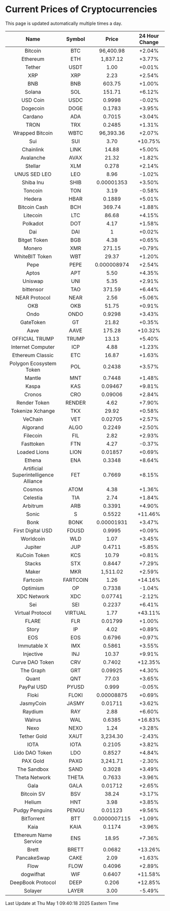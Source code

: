 # Current Prices of Cryptocurrencies
This page is updated automatically multiple times a day.

| Name | Symbol | Price | 24 Hour Change |
| :---: |:---:| :---: | :---: |
| Bitcoin | BTC | 96,400.98 | +2.04% |
| Ethereum | ETH | 1,837.12 | +3.77% |
| Tether | USDT | 1.00 | +0.01% |
| XRP | XRP | 2.23 | +2.54% |
| BNB | BNB | 603.75 | +1.00% |
| Solana | SOL | 151.71 | +6.12% |
| USD Coin | USDC | 0.9998 | -0.02% |
| Dogecoin | DOGE | 0.1783 | +3.95% |
| Cardano | ADA | 0.7015 | +3.04% |
| TRON | TRX | 0.2485 | +1.31% |
| Wrapped Bitcoin | WBTC | 96,393.36 | +2.07% |
| Sui | SUI | 3.70 | +10.75% |
| Chainlink | LINK | 14.88 | +5.00% |
| Avalanche | AVAX | 21.32 | +1.82% |
| Stellar | XLM | 0.278 | +2.14% |
| UNUS SED LEO | LEO | 8.96 | -1.02% |
| Shiba Inu | SHIB | 0.00001353 | +3.50% |
| Toncoin | TON | 3.19 | -0.58% |
| Hedera | HBAR | 0.1889 | +5.01% |
| Bitcoin Cash | BCH | 369.74 | +1.88% |
| Litecoin | LTC | 86.68 | +4.15% |
| Polkadot | DOT | 4.17 | +1.58% |
| Dai | DAI | 1 | +0.02% |
| Bitget Token | BGB | 4.38 | +0.65% |
| Monero | XMR | 271.15 | +0.79% |
| WhiteBIT Token | WBT | 29.37 | +1.20% |
| Pepe | PEPE | 0.000008974 | +2.54% |
| Aptos | APT | 5.50 | +4.35% |
| Uniswap | UNI | 5.35 | +2.91% |
| bittensor | TAO | 371.59 | +6.44% |
| NEAR Protocol | NEAR | 2.56 | +5.06% |
| OKB | OKB | 51.75 | +0.91% |
| Ondo | ONDO | 0.9298 | +3.43% |
| GateToken | GT | 21.82 | +0.35% |
| Aave | AAVE | 175.28 | +10.32% |
| OFFICIAL TRUMP | TRUMP | 13.13 | +5.40% |
| Internet Computer | ICP | 4.88 | +1.23% |
| Ethereum Classic | ETC | 16.87 | +1.63% |
| Polygon Ecosystem Token | POL | 0.2438 | +3.57% |
| Mantle | MNT | 0.7448 | +1.48% |
| Kaspa | KAS | 0.09467 | +9.81% |
| Cronos | CRO | 0.09006 | +2.84% |
| Render Token | RENDER | 4.62 | +7.90% |
| Tokenize Xchange | TKX | 29.92 | +0.58% |
| VeChain | VET | 0.02705 | +2.57% |
| Algorand | ALGO | 0.2249 | +2.50% |
| Filecoin | FIL | 2.82 | +2.93% |
| Fasttoken | FTN | 4.27 | -0.37% |
| Loaded Lions | LION | 0.01857 | +0.69% |
| Ethena | ENA | 0.3348 | +8.64% |
| Artificial Superintelligence Alliance | FET | 0.7669 | +8.15% |
| Cosmos | ATOM | 4.38 | +1.36% |
| Celestia | TIA | 2.74 | +1.84% |
| Arbitrum | ARB | 0.3391 | +4.90% |
| Sonic | S | 0.5522 | +11.46% |
| Bonk | BONK | 0.00001931 | +3.47% |
| First Digital USD | FDUSD | 0.9995 | +0.09% |
| Worldcoin | WLD | 1.07 | +3.45% |
| Jupiter | JUP | 0.4711 | +5.85% |
| KuCoin Token | KCS | 10.79 | +0.81% |
| Stacks | STX | 0.8447 | +7.29% |
| Maker | MKR | 1,511.02 | +2.59% |
| Fartcoin | FARTCOIN | 1.26 | +14.16% |
| Optimism | OP | 0.7338 | -1.04% |
| XDC Network | XDC | 0.07741 | -2.12% |
| Sei | SEI | 0.2237 | +6.41% |
| Virtual Protocol | VIRTUAL | 1.77 | +43.11% |
| FLARE | FLR | 0.01799 | +1.00% |
| Story | IP | 4.02 | +0.89% |
| EOS | EOS | 0.6796 | +0.97% |
| Immutable X | IMX | 0.5861 | +3.55% |
| Injective | INJ | 10.37 | +9.91% |
| Curve DAO Token | CRV | 0.7402 | +12.35% |
| The Graph | GRT | 0.09925 | +4.30% |
| Quant | QNT | 77.03 | +3.65% |
| PayPal USD | PYUSD | 0.999 | -0.05% |
| Floki | FLOKI | 0.00008875 | +0.69% |
| JasmyCoin | JASMY | 0.01711 | +3.62% |
| Raydium | RAY | 2.88 | +6.60% |
| Walrus | WAL | 0.6385 | +16.83% |
| Nexo | NEXO | 1.24 | +3.28% |
| Tether Gold | XAUT | 3,234.30 | -2.43% |
| IOTA | IOTA | 0.2105 | +3.82% |
| Lido DAO Token | LDO | 0.8527 | +4.84% |
| PAX Gold | PAXG | 3,241.71 | -2.30% |
| The Sandbox | SAND | 0.3028 | +3.49% |
| Theta Network | THETA | 0.7633 | +3.96% |
| Gala | GALA | 0.01712 | +2.65% |
| Bitcoin SV | BSV | 38.24 | +3.17% |
| Helium | HNT | 3.98 | +3.85% |
| Pudgy Penguins | PENGU | 0.01123 | +9.56% |
| BitTorrent | BTT | 0.0000007115 | +1.09% |
| Kaia | KAIA | 0.1174 | +3.96% |
| Ethereum Name Service | ENS | 18.95 | +7.36% |
| Brett | BRETT | 0.0682 | +13.26% |
| PancakeSwap | CAKE | 2.09 | +1.63% |
| Flow | FLOW | 0.4096 | +2.89% |
| dogwifhat | WIF | 0.6407 | +11.58% |
| DeepBook Protocol | DEEP | 0.206 | +12.85% |
| Solayer | LAYER | 3.00 | -5.49% |

Last Update at Thu May  1 09:40:18 2025 Eastern Time